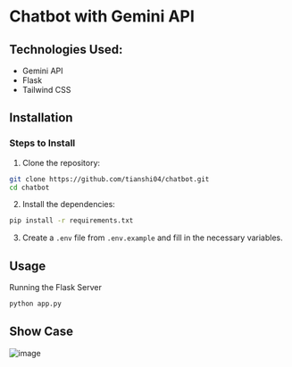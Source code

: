 # Chatbot with Gemini API


## Technologies Used:

- Gemini API
- Flask
- Tailwind CSS

## Installation
### Steps to Install
1. Clone the repository:
```bash
git clone https://github.com/tianshi04/chatbot.git
cd chatbot

```
2. Install the dependencies:
```bash
pip install -r requirements.txt

```
3. Create a `.env` file from `.env.example` and fill in the necessary variables.
## Usage
Running the Flask Server
```bash
python app.py

```

## Show Case
![image](https://github.com/user-attachments/assets/86566788-7f77-4c68-8eac-d43f66049b84)

